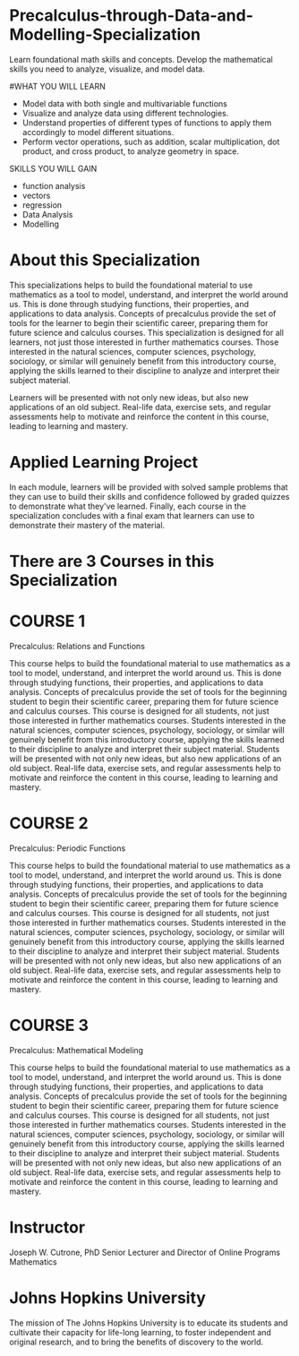 # Precalculus-through-Data-and-Modelling-Specialization
Learn foundational math skills and concepts. Develop the mathematical skills you need to analyze, visualize, and model data.


#WHAT YOU WILL LEARN
- Model data with both single and multivariable functions
- Visualize and analyze data using different technologies.
- Understand properties of different types of functions to apply them accordingly to model different situations.
- Perform vector operations, such as addition, scalar multiplication, dot product, and cross product, to analyze geometry in space.

SKILLS YOU WILL GAIN
- function analysis
- vectors
- regression
- Data Analysis
- Modelling

# About this Specialization
This specializations helps to build the foundational material to use mathematics as a tool to model, understand, and interpret the world around us. This is done through studying functions, their properties, and applications to data analysis. Concepts of precalculus provide the set of tools for the learner to begin their scientific career, preparing them for future science and calculus courses. This specialization is designed for all learners, not just those interested in further mathematics courses. Those interested in the natural sciences, computer sciences, psychology, sociology, or similar will genuinely benefit from this introductory course, applying the skills learned to their discipline to analyze and interpret their subject material.

Learners will be presented with not only new ideas, but also new applications of an old subject. Real-life data, exercise sets, and regular assessments help to motivate and reinforce the content in this course, leading to learning and mastery.

# Applied Learning Project
In each module, learners will be provided with solved sample problems that they can use to build their skills and confidence followed by graded quizzes to demonstrate what they've learned. Finally, each course in the specialization concludes with a final exam that learners can use to demonstrate their mastery of the material.


# There are 3 Courses in this Specialization

# COURSE 1
Precalculus: Relations and Functions

This course helps to build the foundational material to use mathematics as a tool to model, understand, and interpret the world around us. This is done through studying functions, their properties, and applications to data analysis. Concepts of precalculus provide the set of tools for the beginning student to begin their scientific career, preparing them for future science and calculus courses. This course is designed for all students, not just those interested in further mathematics courses. Students interested in the natural sciences, computer sciences, psychology, sociology, or similar will genuinely benefit from this introductory course, applying the skills learned to their discipline to analyze and interpret their subject material. Students will be presented with not only new ideas, but also new applications of an old subject. Real-life data, exercise sets, and regular assessments help to motivate and reinforce the content in this course, leading to learning and mastery.

# COURSE 2
Precalculus: Periodic Functions

This course helps to build the foundational material to use mathematics as a tool to model, understand, and interpret the world around us. This is done through studying functions, their properties, and applications to data analysis. Concepts of precalculus provide the set of tools for the beginning student to begin their scientific career, preparing them for future science and calculus courses. This course is designed for all students, not just those interested in further mathematics courses. Students interested in the natural sciences, computer sciences, psychology, sociology, or similar will genuinely benefit from this introductory course, applying the skills learned to their discipline to analyze and interpret their subject material. Students will be presented with not only new ideas, but also new applications of an old subject. Real-life data, exercise sets, and regular assessments help to motivate and reinforce the content in this course, leading to learning and mastery.

# COURSE 3
Precalculus: Mathematical Modeling

This course helps to build the foundational material to use mathematics as a tool to model, understand, and interpret the world around us. This is done through studying functions, their properties, and applications to data analysis. Concepts of precalculus provide the set of tools for the beginning student to begin their scientific career, preparing them for future science and calculus courses. This course is designed for all students, not just those interested in further mathematics courses. Students interested in the natural sciences, computer sciences, psychology, sociology, or similar will genuinely benefit from this introductory course, applying the skills learned to their discipline to analyze and interpret their subject material. Students will be presented with not only new ideas, but also new applications of an old subject. Real-life data, exercise sets, and regular assessments help to motivate and reinforce the content in this course, leading to learning and mastery.

# Instructor
Joseph W. Cutrone, PhD
Senior Lecturer and Director of Online Programs
Mathematics
 
 # Johns Hopkins University
The mission of The Johns Hopkins University is to educate its students and cultivate their capacity for life-long learning, to foster independent and original research, and to bring the benefits of discovery to the world.
